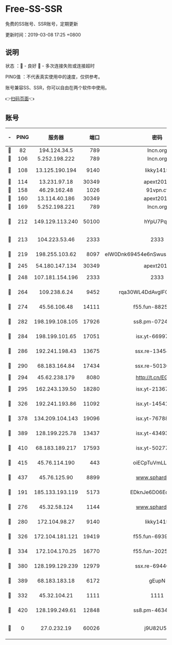 # Free-SS-SSR

免费的SS账号、SSR账号，定期更新

更新时间：2019-03-08 17:25 +0800

## 说明

状态     ：🙂 - 良好 🙁 - 多次连接失败或连接超时

PING值   ：不代表真实使用中的速度，仅供参考。

账号兼容SS、SSR，你可以自由在两个软件中使用。

👉[扫码页面](https://liesauer.github.io/Free-SS-SSR/)👈

## 账号

|-|PING|服务器|端口|密码|加密方式|区域|
|:----:|:----:|:-----:|-----:|:----:|:----:|:----:|
|🙂|82|194.124.34.5|789|lncn.org|rc4|JP|
|🙂|106|5.252.198.222|789|lncn.org|rc4|JP|
|🙂|108|13.125.190.194|9140|likky1415|aes-256-cfb|KR|
|🙂|114|13.231.97.18|30349|apext2019|chacha20|JP|
|🙂|158|46.29.162.48|1026|91vpn.cf|rc4-md5|RU|
|🙂|160|13.114.40.186|30349|apext2019|chacha20|JP|
|🙂|169|5.252.198.221|789|lncn.org|rc4|JP|
|🙂|212|149.129.113.240|50100|hYpU7PqP|chacha20-ietf-poly1305|CN|
|🙂|213|104.223.53.46|2333|2333|aes-256-cfb|US|
|🙂|219|198.255.103.62|8097|eIW0Dnk69454e6nSwuspv9DmS201tQ0D|aes-256-cfb|US|
|🙂|245|54.180.147.134|30349|apext2019|chacha20|KR|
|🙂|248|107.181.154.196|2333|2333|aes-256-cfb|US|
|🙂|264|109.238.6.24|9452|rqa30WL4DdAvgIFG6Fs3znzTa|aes-256-cfb|FR|
|🙂|274|45.56.106.48|14111|f55.fun-88250157|aes-256-cfb|US|
|🙂|282|198.199.108.105|17926|ss8.pm-07244383|aes-256-cfb|US|
|🙂|284|198.199.101.65|17051|isx.yt-66997897|aes-256-cfb|US|
|🙂|286|192.241.198.43|13675|ssx.re-13454055|aes-256-cfb|US|
|🙂|290|68.183.164.84|17434|ssx.re-50130004|aes-256-cfb|US|
|🙂|294|45.62.238.179|8080|http://t.cn/EGJIyrl|rc4-md5|CA|
|🙂|295|162.243.139.50|18280|isx.yt-21367696|aes-256-cfb|US|
|🙂|326|192.241.193.86|11092|isx.yt-14541692|aes-256-cfb|US|
|🙂|378|134.209.104.143|19096|isx.yt-76788888|aes-256-cfb|SG|
|🙂|389|128.199.225.78|13437|isx.yt-43493369|aes-256-cfb|SG|
|🙂|410|68.183.189.217|17593|isx.yt-50277837|aes-256-cfb|SG|
|🙂|415|45.76.114.190|443|oiECpTuVmLLxk4Ts|aes-256-cfb|AU|
|🙂|437|45.76.125.90|8899|www.sphard.com|aes-256-cfb|AU|
|🙂|191|185.133.193.119|5173|EDknJe6D06EoWDaw|aes-256-cfb|US|
|🙂|276|45.32.58.124|1144|www.sphard.com|aes-256-cfb|JP|
|🙂|280|172.104.98.27|9140|likky1415|aes-256-cfb|JP|
|🙂|326|172.104.181.121|19419|f55.fun-69397785|aes-256-cfb|SG|
|🙂|334|172.104.170.25|16770|f55.fun-20256813|aes-256-cfb|SG|
|🙂|380|128.199.129.239|12979|ssx.re-69440273|aes-256-cfb|SG|
|🙂|389|68.183.183.18|6172|gEupN|aes-256-cfb|SG|
|🙁|332|45.32.104.21|1111|1111|aes-256-cfb|SG|
|🙁|420|128.199.249.61|12848|ss8.pm-46346363|aes-256-cfb|SG|
|🙁|0|27.0.232.19|60026|j9U82U53|xchacha20-ietf-poly1305|HK|

